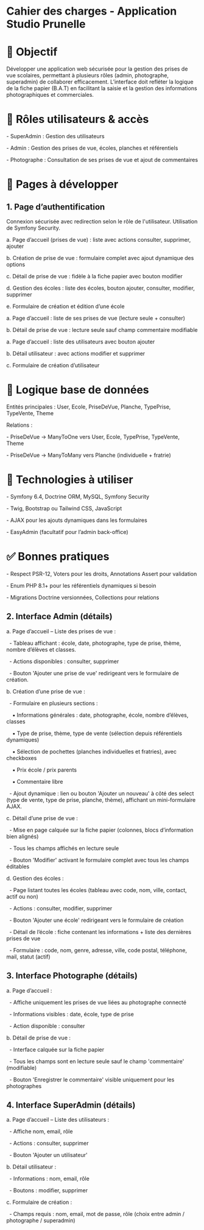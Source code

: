# Cahier des charges - Application Studio Prunelle

  

# 🎯 Objectif

  

Développer une application web sécurisée pour la gestion des prises de vue scolaires, permettant à plusieurs rôles (admin, photographe, superadmin) de collaborer efficacement. L’interface doit refléter la logique de la fiche papier (B.A.T) en facilitant la saisie et la gestion des informations photographiques et commerciales.

  

# 👥 Rôles utilisateurs & accès

  

\- SuperAdmin : Gestion des utilisateurs

\- Admin : Gestion des prises de vue, écoles, planches et référentiels

\- Photographe : Consultation de ses prises de vue et ajout de commentaires

  

# 📄 Pages à développer

  

## **1\. Page d’authentification**

  

Connexion sécurisée avec redirection selon le rôle de l'utilisateur. Utilisation de Symfony Security.

  

a. Page d’accueil (prises de vue) : liste avec actions consulter, supprimer, ajouter

b. Création de prise de vue : formulaire complet avec ajout dynamique des options

c. Détail de prise de vue : fidèle à la fiche papier avec bouton modifier

d. Gestion des écoles : liste des écoles, bouton ajouter, consulter, modifier, supprimer

e. Formulaire de création et édition d’une école

  

a. Page d’accueil : liste de ses prises de vue (lecture seule + consulter)

b. Détail de prise de vue : lecture seule sauf champ commentaire modifiable

  

a. Page d’accueil : liste des utilisateurs avec bouton ajouter

b. Détail utilisateur : avec actions modifier et supprimer

c. Formulaire de création d’utilisateur

  

# 🧩 Logique base de données

  

Entités principales : User, Ecole, PriseDeVue, Planche, TypePrise, TypeVente, Theme

Relations :

\- PriseDeVue → ManyToOne vers User, Ecole, TypePrise, TypeVente, Theme

\- PriseDeVue → ManyToMany vers Planche (individuelle + fratrie)

  

# 🧪 Technologies à utiliser

  

\- Symfony 6.4, Doctrine ORM, MySQL, Symfony Security

\- Twig, Bootstrap ou Tailwind CSS, JavaScript

\- AJAX pour les ajouts dynamiques dans les formulaires

\- EasyAdmin (facultatif pour l’admin back-office)

  

# ✅ Bonnes pratiques

  

\- Respect PSR-12, Voters pour les droits, Annotations Assert pour validation

\- Enum PHP 8.1+ pour les référentiels dynamiques si besoin

\- Migrations Doctrine versionnées, Collections pour relations

  

## **2\. Interface Admin (détails)**

  

a. Page d’accueil – Liste des prises de vue :

  - Tableau affichant : école, date, photographe, type de prise, thème, nombre d’élèves et classes.

  - Actions disponibles : consulter, supprimer

  - Bouton 'Ajouter une prise de vue' redirigeant vers le formulaire de création.

b. Création d’une prise de vue :

  - Formulaire en plusieurs sections :

    ▪ Informations générales : date, photographe, école, nombre d’élèves, classes

    ▪ Type de prise, thème, type de vente (sélection depuis référentiels dynamiques)

    ▪ Sélection de pochettes (planches individuelles et fratries), avec checkboxes

    ▪ Prix école / prix parents

    ▪ Commentaire libre

  - Ajout dynamique : lien ou bouton 'Ajouter un nouveau' à côté des select (type de vente, type de prise, planche, thème), affichant un mini-formulaire AJAX.

c. Détail d’une prise de vue :

  - Mise en page calquée sur la fiche papier (colonnes, blocs d’information bien alignés)

  - Tous les champs affichés en lecture seule

  - Bouton 'Modifier' activant le formulaire complet avec tous les champs éditables

d. Gestion des écoles :

  - Page listant toutes les écoles (tableau avec code, nom, ville, contact, actif ou non)

  - Actions : consulter, modifier, supprimer

  - Bouton 'Ajouter une école' redirigeant vers le formulaire de création

  - Détail de l’école : fiche contenant les informations + liste des dernières prises de vue

  - Formulaire : code, nom, genre, adresse, ville, code postal, téléphone, mail, statut (actif)

  

## **3\. Interface Photographe (détails)**

  

a. Page d’accueil :

  - Affiche uniquement les prises de vue liées au photographe connecté

  - Informations visibles : date, école, type de prise

  - Action disponible : consulter

b. Détail de prise de vue :

  - Interface calquée sur la fiche papier

  - Tous les champs sont en lecture seule sauf le champ 'commentaire' (modifiable)

  - Bouton 'Enregistrer le commentaire' visible uniquement pour les photographes

  

## **4\. Interface SuperAdmin (détails)**

  

﻿a. Page d’accueil – Liste des utilisateurs :

  - Affiche nom, email, rôle

  - Actions : consulter, supprimer

  - Bouton 'Ajouter un utilisateur'

b. Détail utilisateur :

  - Informations : nom, email, rôle

  - Boutons : modifier, supprimer

c. Formulaire de création :

  - Champs requis : nom, email, mot de passe, rôle (choix entre admin / photographe / superadmin)